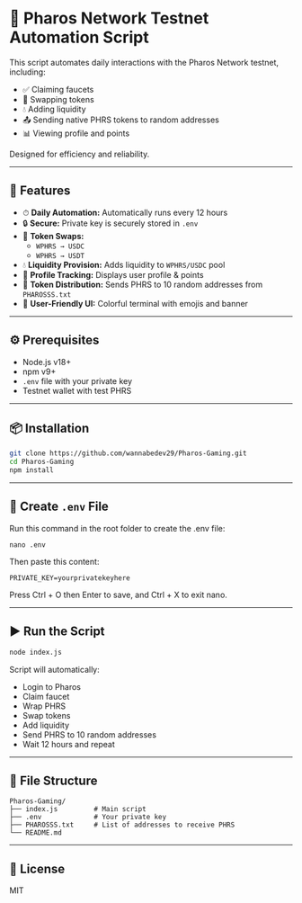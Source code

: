 # 🧪 Pharos Network Testnet Automation Script

This script automates daily interactions with the Pharos Network testnet, including:

- ✅ Claiming faucets  
- 🔄 Swapping tokens  
- 💧 Adding liquidity  
- 📤 Sending native PHRS tokens to random addresses  
- 📊 Viewing profile and points  

Designed for efficiency and reliability.

---

## 🚀 Features

- ⏱ **Daily Automation:** Automatically runs every 12 hours  
- 🔒 **Secure:** Private key is securely stored in `.env`  
- 🔁 **Token Swaps:**  
  - `WPHRS → USDC`  
  - `WPHRS → USDT`  
- 💧 **Liquidity Provision:** Adds liquidity to `WPHRS/USDC` pool  
- 🧾 **Profile Tracking:** Displays user profile & points  
- 🎯 **Token Distribution:** Sends PHRS to 10 random addresses from `PHAROSSS.txt`  
- 🌈 **User-Friendly UI:** Colorful terminal with emojis and banner  

---

## ⚙️ Prerequisites

- Node.js v18+  
- npm v9+  
- `.env` file with your private key  
- Testnet wallet with test PHRS  

---

## 📦 Installation

```bash
git clone https://github.com/wannabedev29/Pharos-Gaming.git
cd Pharos-Gaming
npm install
```

---

## 🔐 Create `.env` File

Run this command in the root folder to create the .env file:

<pre><code>nano .env</code></pre>
Then paste this content:

<pre><code>PRIVATE_KEY=yourprivatekeyhere</code></pre>
Press Ctrl + O then Enter to save, and Ctrl + X to exit nano.

---

## ▶️ Run the Script

```bash
node index.js
```

Script will automatically:

- Login to Pharos  
- Claim faucet  
- Wrap PHRS  
- Swap tokens  
- Add liquidity  
- Send PHRS to 10 random addresses  
- Wait 12 hours and repeat  

---

## 📁 File Structure

```
Pharos-Gaming/
├── index.js         # Main script
├── .env             # Your private key
├── PHAROSSS.txt     # List of addresses to receive PHRS
└── README.md
```

---

## 📜 License

MIT
